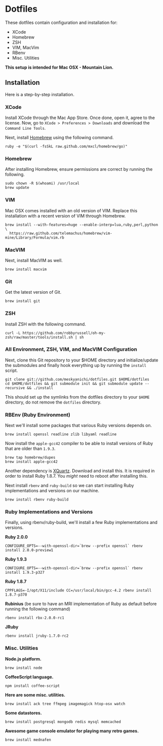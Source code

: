# Dotfiles

These dotfiles contain configuration and installation for:

* XCode
* Homebrew
* ZSH
* VIM, MacVim
* RBenv
* Misc. Utilities

**This setup is intended for Mac OSX - Mountain Lion.**

## Installation

Here is a step-by-step installation.

### XCode

Install XCode through the Mac App Store. Once done, open it, agree to the license. Now, go to `XCode > Preferences > Downloads` and download the `Command Line Tools`.

Next, install [Homebrew](http://mxcl.github.com/homebrew/) using the following command.

    ruby -e "$(curl -fsSkL raw.github.com/mxcl/homebrew/go)"

### Homebrew

After installing Homebrew, ensure permissions are correct by running the following.

    sudo chown -R $(whoami) /usr/local
    brew update

### VIM

Mac OSX comes installed with an old version of VIM. Replace this installation with a recent version of VIM through Homebrew.

    brew install --with-features=huge --enable-interp=lua,ruby,perl,python \
      https://raw.github.com/telemachus/homebrew/vim-mine/Library/Formula/vim.rb

### MacVIM

Next, install MacVIM as well.

    brew install macvim

### Git

Get the latest version of Git.

    brew install git

### ZSH

Install ZSH with the following command.

    curl -L https://github.com/robbyrussell/oh-my-zsh/raw/master/tools/install.sh | sh

### All Environment, ZSH, VIM, and MacVIM Configuration

Next, clone this Git repository to your $HOME directory and initialize/update the submodules and finally hook everything up by running the `install` script.

    git clone git://github.com/meskyanichi/dotfiles.git $HOME/dotfiles
    cd $HOME/dotfiles && git submodule init && git submodule update --recursive && ./install

This should set up the symlinks from the dotfiles directory to your `$HOME` directory, do not remove the `dotfiles` directory.

### RBEnv (Ruby Environment)

Next we'll install some packages that various Ruby versions depends on.

    brew install openssl readline zlib libyaml readline

Now install the `apple-gcc42` compiler to be able to install versions of Ruby that are older than `1.9.3`.

    brew tap homebrew/dupes
    brew install apple-gcc42

Another dependency is [XQuartz](http://xquartz.macosforge.org/downloads/SL/XQuartz-2.7.4.dmg). Download and install this. It is required in order to install Ruby 1.8.7. You *might* need to reboot after installing this.

Next install `rbenv` and `ruby-build` so we can start installing Ruby implementations and versions on our machine.

    brew install rbenv ruby-build

### Ruby Implementations and Versions

Finally, using rbenv/ruby-build, we'll install a few Ruby implementations and versions.

**Ruby 2.0.0**

    CONFIGURE_OPTS=--with-openssl-dir=`brew --prefix openssl` rbenv install 2.0.0-preview1

**Ruby 1.9.3**

    CONFIGURE_OPTS=--with-openssl-dir=`brew --prefix openssl` rbenv install 1.9.3-p327

**Ruby 1.8.7**

    CPPFLAGS=-I/opt/X11/include CC=/usr/local/bin/gcc-4.2 rbenv install 1.8.7-p370

**Rubinius** (be sure to have an MRI implementation of Ruby as default before running the following command)

    rbenv install rbx-2.0.0-rc1

**JRuby**

    rbenv install jruby-1.7.0-rc2

### Misc. Utilities

**Node.js platform.**

    brew install node

**CoffeeScript language.**

    npm install coffee-script

**Here are some misc. utilities.**

    brew install ack tree ffmpeg imagemagick htop-osx watch

**Some datastores.**

    brew install postgresql mongodb redis mysql memcached

**Awesome game console emulator for playing many retro games.**

    brew install mednafen

